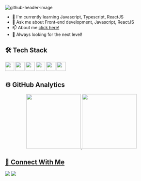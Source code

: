 ![github-header-image](https://user-images.githubusercontent.com/44211093/171006301-0fee0ec9-c124-49df-9fb5-ba002ffbfc38.png)

- 🌱 I'm currently learning Javascript, Typescript, ReactJS
- 💬 Ask me about Front-end development, Javascript, ReactJS
- 📫 About me [click here!](https://lucasgoncalves.vercel.app/)
- 🚀 Always looking for the next level!
  
## 🛠  Tech Stack
<p>
  <img src="https://img.shields.io/badge/html5-%23E34F26.svg?style=for-the-badge&logo=html5&logoColor=white" style="margin-bottom: 4px;" height="30px">
  <img src="https://img.shields.io/badge/css3-%231572B6.svg?style=for-the-badge&logo=css3&logoColor=white" style="margin-bottom: 4px;" height="30px">
  <img src="https://img.shields.io/badge/javascript-%23323330.svg?style=for-the-badge&logo=javascript&logoColor=%23F7DF1E" style="margin-bottom: 4px;" height="30px">
  <img src="https://img.shields.io/badge/typescript-%23007ACC.svg?style=for-the-badge&logo=typescript&logoColor=white" style="margin-bottom: 4px;" height="30px">
  <img src="https://img.shields.io/badge/react-%2320232a.svg?style=for-the-badge&logo=react&logoColor=%2361DAFB" style="margin-bottom: 4px;" height="30px">
  <img src="https://img.shields.io/badge/react_native-%2320232a.svg?style=for-the-badge&logo=react&logoColor=%2361DAFB" style="margin-bottom: 4px;" height="30px">
</p>

## ⚙️  GitHub Analytics
<div align="center">
  <a href="https://github.com/lucasgabriel13">
  <img height="180em" src="https://api-github-analytics-16bp.vercel.app/api?theme=dark&include_all_commits=true&count_private=true&username=lucasgabriel13&show_icons=true"/>
  <img height="180em" src="https://api-github-analytics-16bp.vercel.app/api/top-langs/?username=lucasgabriel13&layout=compact&langs_count=7&theme=dark"/>
</div>

## 👥 Connect With Me
<div> 
  <a href="https://instagram.com/lucas_gabriel_goncalves" target="_blank"><img src="https://img.shields.io/badge/-Instagram-%23E4405F?style=for-the-badge&logo=instagram&logoColor=white" target="_blank"></a>
  <a href="https://www.linkedin.com/in/lucas-gon%C3%A7alves-96719b16a/" target="_blank"><img src="https://img.shields.io/badge/-LinkedIn-%230077B5?style=for-the-badge&logo=linkedin&logoColor=white" target="_blank"></a> 
</div>
